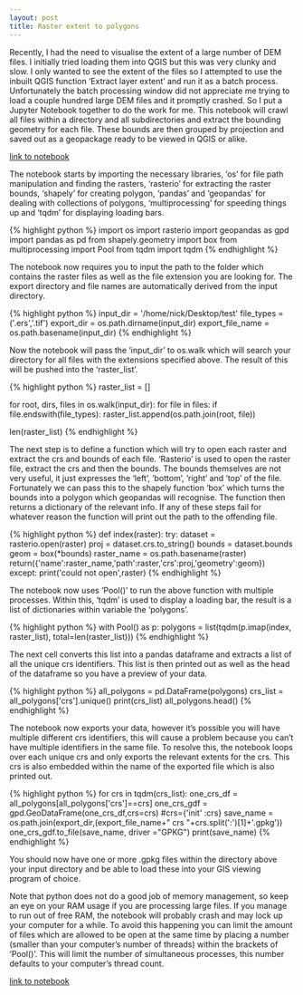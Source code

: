 ```yaml
---
layout: post
title: Raster extent to polygons
---
```

Recently, I had the need to visualise the extent of a large number of DEM files. I initially tried loading them into QGIS but this was very clunky and slow. I only wanted to see the extent of the files so I attempted to use the inbuilt QGIS function ‘Extract layer extent’ and run it as a batch process. Unfortunately the batch processing window did not appreciate me trying to load a couple hundred large DEM files and it promptly crashed. So I put a Jupyter Notebook together to do the work for me. This notebook will crawl all files within a directory and all subdirectories and extract the bounding geometry for each file. These bounds are then grouped by projection and saved out as a geopackage ready to be viewed in QGIS or alike.

<a class="jn" href="https://github.com/DPIRD-DMA/blog/blob/master/notebooks/Raster%20extent%20to%20polygon.ipynb">link to notebook</a>


The notebook starts by importing the necessary libraries, ‘os’ for file path manipulation and finding the rasters, ‘rasterio’ for extracting the raster bounds, ‘shapely’ for creating polygon, ‘pandas’ and ‘geopandas’ for dealing with collections of polygons, ‘multiprocessing’ for speeding things up and ‘tqdm’ for displaying loading bars.

{% highlight python %}
import os
import rasterio
import geopandas as gpd
import pandas as pd
from shapely.geometry import box
from multiprocessing import Pool
from tqdm import tqdm
{% endhighlight %}

The notebook now requires you to input the path to the folder which contains the raster files as well as the file extension you are looking for. The export directory and file names are automatically derived from the input directory.

{% highlight python %}
input_dir = '/home/nick/Desktop/test'
file_types = ('.ers','.tif')
export_dir = os.path.dirname(input_dir)
export_file_name = os.path.basename(input_dir)
{% endhighlight %}

Now the notebook will pass the ‘input_dir’ to os.walk which will search your directory for all files with the extensions specified above. The result of this will be pushed into the ‘raster_list’.  

{% highlight python %}
raster_list = []

for root, dirs, files in os.walk(input_dir):
    for file in files:
        if file.endswith(file_types):
            raster_list.append(os.path.join(root, file))

len(raster_list)
{% endhighlight %}

The next step is to define a function which will try to open each raster and extract the crs and bounds of each file. ‘Rasterio’ is used to open the raster file, extract the crs and then the bounds. The bounds themselves are not very useful, it just expresses the ‘left’, ’bottom’, ’right’ and ‘top’ of the file. Fortunately we can pass this to the shapely function ‘box’ which turns the bounds into a polygon which geopandas will recognise. The function then returns a dictionary of the relevant info. If any of these steps fail for whatever reason the function will print out the path to the offending file.


{% highlight python %}
def index(raster):
    try:
        dataset = rasterio.open(raster)
        proj = dataset.crs.to_string()
        bounds = dataset.bounds
        geom = box(*bounds)
        raster_name = os.path.basename(raster)
        return({'name':raster_name,'path':raster,'crs':proj,'geometry':geom})
    except:
        print('could not open',raster)
{% endhighlight %}



The notebook now uses ‘Pool()’ to run the above function with multiple processes. Within this, ‘tqdm’ is used to display a loading bar, the result is a list of dictionaries within variable the ‘polygons’.

{% highlight python %}
with Pool() as p:
    polygons = list(tqdm(p.imap(index, raster_list), total=len(raster_list)))
{% endhighlight %}


The next cell converts this list into a pandas dataframe and extracts a list of all the unique crs identifiers. This list is then printed out as well as the head of the dataframe so you have a preview of your data.

{% highlight python %}
all_polygons = pd.DataFrame(polygons)
crs_list = all_polygons['crs'].unique()
print(crs_list)
all_polygons.head()
{% endhighlight %}

The notebook now exports your data, however it’s possible you will have multiple different crs identifiers, this will cause a problem because you can’t have multiple identifiers in the same file. To resolve this, the notebook loops over each unique crs and only exports the relevant extents for the crs. This crs is also embedded within the name of the exported file which is also printed out.

{% highlight python %}
for crs in tqdm(crs_list):
    one_crs_df = all_polygons[all_polygons['crs']==crs]
    one_crs_gdf = gpd.GeoDataFrame(one_crs_df,crs=crs) #crs={'init' :crs}
    save_name = os.path.join(export_dir,(export_file_name+" crs "+crs.split(':')[1]+'.gpkg'))
    one_crs_gdf.to_file(save_name, driver ="GPKG")
    print(save_name)
{% endhighlight %}

You should now have one or more .gpkg files within the directory above your input directory and be able to load these into your GIS viewing program of choice.

Note that python does not do a good job of memory management, so keep an eye on your RAM usage if you are processing large files. If you manage to run out of free RAM, the notebook will probably crash and may lock up your computer for a while. To avoid this happening you can limit the amount of files which are allowed to be open at the same time by placing a number (smaller than your computer’s number of threads) within the brackets of ‘Pool()’. This will limit the number of simultaneous processes, this number defaults to your computer’s thread count.

<a class="jn" href="https://github.com/DPIRD-DMA/blog/blob/master/notebooks/Raster%20extent%20to%20polygon.ipynb">link to notebook</a>
